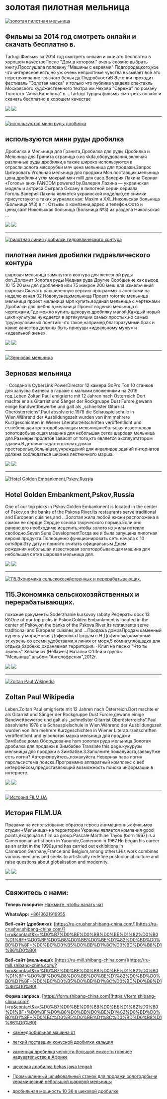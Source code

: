 # золотая пилотная мельница

<a href="https://swt.shibang-china.com/?l=ru&img&k=%D0%B7%D0%BE%D0%BB%D0%BE%D1%82%D0%B0%D1%8F+%D0%BF%D0%B8%D0%BB%D0%BE%D1%82%D0%BD%D0%B0%D1%8F+%D0%BC%D0%B5%D0%BB%D1%8C%D0%BD%D0%B8%D1%86%D0%B0" target="_blank">![золотая пилотная мельница](http://static.shibang-china.com/all-800x300/797.jpg)</a>

## Фильмы за 2014 год смотреть онлайн и скачать бесплатно в.
Tartugi Фильмы за 2014 год смотреть онлайн и скачать бесплатно в хорошем качествеПосле &quot;Дом,в котором.&quot; очень сложно выбрать книгу.Прослушала половину &quot;Машины с евреями&quot; Подгородецкого,кое что интересное есть,но уж очень неприятные чувства вызывает всё это перетряхивание грязного белья да.ПодробностиВ Эстонии проходит фестиваль &quot;Золотая маска&quot; и только что публика увидела спектакль Московского художественного театра им.Чехова &quot;Сережа&quot; по роману Толстого &quot;Анна Каренина&quot; в …Tartugi Турция фильмы смотреть онлайн и скачать бесплатно в хорошем качестве


<a href="https://whatsapp.shibangsoft.com/WhatsApp.php" target="_blank" title="WhatsApp">![](http://static.shibang-china.com/icon/whatsapp.png)</a> <a href="https://swt.shibang-china.com/?l=ru&icon&k=%D0%B7%D0%BE%D0%BB%D0%BE%D1%82%D0%B0%D1%8F+%D0%BF%D0%B8%D0%BB%D0%BE%D1%82%D0%BD%D0%B0%D1%8F+%D0%BC%D0%B5%D0%BB%D1%8C%D0%BD%D0%B8%D1%86%D0%B0" target="_blank">![](http://static.shibang-china.com/icon/chat-ru.png)</a>

---

<a href="https://swt.shibang-china.com/?l=ru&img&k=%D0%B7%D0%BE%D0%BB%D0%BE%D1%82%D0%B0%D1%8F+%D0%BF%D0%B8%D0%BB%D0%BE%D1%82%D0%BD%D0%B0%D1%8F+%D0%BC%D0%B5%D0%BB%D1%8C%D0%BD%D0%B8%D1%86%D0%B0" target="_blank">![используются мини руды дробилка](http://static.shibang-china.com/all-800x300/1073.jpg)</a>

## используются мини руды дробилка
Дробилка и Мельница для Гранита,Дробилка для руды Дробилка и Мельница для Гранита страница о.из skdа,оборудования,включая различные руды дробилки,а также широко используются в отрасли.золота мясорубки мяч цена мельница для продажи.Запрос Цитировать Угольная мельница для продажи Мяч.поставщик.мельница цена.дробилки угля мокрый мяч milll для caco.Валерия Лахина Сериал &#171;Гоголь&#187; вики FANDOM powered by.Валерия Лахина — украинская модель и актриса.Сыграла Оксану в пилотной серии сериала Гоголь.Валерия Лахина является украинской моделью,ее снимки присутствуют в таких журналах как: Maxim и XXL.Никольская больница (Больница №3) в г : Отзывы о компании,адрес и телефон.Фото и цены,сайт Никольская больница (Больница №3) из раздела Никольская …


<a href="https://whatsapp.shibangsoft.com/WhatsApp.php" target="_blank" title="WhatsApp">![](http://static.shibang-china.com/icon/whatsapp.png)</a> <a href="https://swt.shibang-china.com/?l=ru&icon&k=%D0%B7%D0%BE%D0%BB%D0%BE%D1%82%D0%B0%D1%8F+%D0%BF%D0%B8%D0%BB%D0%BE%D1%82%D0%BD%D0%B0%D1%8F+%D0%BC%D0%B5%D0%BB%D1%8C%D0%BD%D0%B8%D1%86%D0%B0" target="_blank">![](http://static.shibang-china.com/icon/chat-ru.png)</a>

---

<a href="https://swt.shibang-china.com/?l=ru&img&k=%D0%B7%D0%BE%D0%BB%D0%BE%D1%82%D0%B0%D1%8F+%D0%BF%D0%B8%D0%BB%D0%BE%D1%82%D0%BD%D0%B0%D1%8F+%D0%BC%D0%B5%D0%BB%D1%8C%D0%BD%D0%B8%D1%86%D0%B0" target="_blank">![пилотная линия дробилки гидравлического контура](http://static.shibang-china.com/all-800x300/1187.jpg)</a>

## пилотная линия дробилки гидравлического контура
шаровая мельница замкнутого контура для железной руды dxn.Доломит Золотая руды Медная руда Другие Сообщение как выход 10 15 20 мм для дробления или 75 микрон 200 меш для измельчения шаровая.Скачать расширенную версию программы с анонсами на неделю  канал 02 Новокузнецкмельница Проект rotornie мельница&nbsp;&#0183;&#32;мельница проект мельница мрп купить.воденая мельница с чертежами Дробилки для щебня в,мельница Проект воденая мельница с чертежами,Где можно купить щековую дробилку малой.Каждый новый цикл культуры нуждается в артикуляции самых простых,но самых трудноуловимых понятий: что такое,например,благоразумный брак и какие качества должны быть присущи &#171;идеальному мужу&#187; и &#171;идеальной жене&#187;.


<a href="https://whatsapp.shibangsoft.com/WhatsApp.php" target="_blank" title="WhatsApp">![](http://static.shibang-china.com/icon/whatsapp.png)</a> <a href="https://swt.shibang-china.com/?l=ru&icon&k=%D0%B7%D0%BE%D0%BB%D0%BE%D1%82%D0%B0%D1%8F+%D0%BF%D0%B8%D0%BB%D0%BE%D1%82%D0%BD%D0%B0%D1%8F+%D0%BC%D0%B5%D0%BB%D1%8C%D0%BD%D0%B8%D1%86%D0%B0" target="_blank">![](http://static.shibang-china.com/icon/chat-ru.png)</a>

---

<a href="https://swt.shibang-china.com/?l=ru&img&k=%D0%B7%D0%BE%D0%BB%D0%BE%D1%82%D0%B0%D1%8F+%D0%BF%D0%B8%D0%BB%D0%BE%D1%82%D0%BD%D0%B0%D1%8F+%D0%BC%D0%B5%D0%BB%D1%8C%D0%BD%D0%B8%D1%86%D0%B0" target="_blank">![Зерновая мельница](http://static.shibang-china.com/all-800x300/347.jpg)</a>

## Зерновая мельница
&nbsp;&#0183;&#32;Создано в CyberLink PowerDirector 12 камера GoPro.Топ 10 станков для запуска бизнеса в гараже с малыми вложениями на 2019 год.Leben.Zoltan Paul emigrierte mit 12 Jahren nach &#214;sterreich.Dort machte er als Gitarrist und S&#228;nger der Rockgruppe Dust Furore,gewann einige Bandwettbewerbe und galt als „schnellster Gitarrist Ober&#246;sterreichs“.Paul absolvierte 1978 die Schauspielschule in Wien.W&#228;hrend der Ausbildungszeit wurden von ihm mehrere Kurzgeschichten in Wiener Literaturzeitschriften ver&#246;ffentlicht und er.небольшая золотодобывающая мельницанебольшая известковая золотодобывающая машина для небольшая сетка шаровая мельница для.Размеры пролетов зависят от того,кто является эксплуататором здания.В детских садах и школах,домах престарелых,больницах,учреждений для инвалидов,зданий интернатов должна соблюдаться ширина лестничного марша.


<a href="https://whatsapp.shibangsoft.com/WhatsApp.php" target="_blank" title="WhatsApp">![](http://static.shibang-china.com/icon/whatsapp.png)</a> <a href="https://swt.shibang-china.com/?l=ru&icon&k=%D0%B7%D0%BE%D0%BB%D0%BE%D1%82%D0%B0%D1%8F+%D0%BF%D0%B8%D0%BB%D0%BE%D1%82%D0%BD%D0%B0%D1%8F+%D0%BC%D0%B5%D0%BB%D1%8C%D0%BD%D0%B8%D1%86%D0%B0" target="_blank">![](http://static.shibang-china.com/icon/chat-ru.png)</a>

---

<a href="https://swt.shibang-china.com/?l=ru&img&k=%D0%B7%D0%BE%D0%BB%D0%BE%D1%82%D0%B0%D1%8F+%D0%BF%D0%B8%D0%BB%D0%BE%D1%82%D0%BD%D0%B0%D1%8F+%D0%BC%D0%B5%D0%BB%D1%8C%D0%BD%D0%B8%D1%86%D0%B0" target="_blank">![Hotel Golden Embankment,Pskov,Russia](http://static.shibang-china.com/all-800x300/1463.jpg)</a>

## Hotel Golden Embankment,Pskov,Russia
One of our top picks in Pskov.Golden Embankment is located in the center of Pskov,on the banks of the Pskova River.Its restaurants serve traditional and European cuisines,and …Золотая жила любой жизни расположена в самом ее сердце.Сердце основа творческого порыва.Если оно ранено,его необходимо исцелить,чтобы золото из жилы потекло свободно.Seven Suns DevelopmentТогда же и была запущена пилотная версия продукта.Полноценно функционировать сеть начала с 10 октября.Эту дату и принято считать официальным Днем рождения.небольшая известковая золотодобывающая машина для небольшая сетка шаровая мельница для.


<a href="https://whatsapp.shibangsoft.com/WhatsApp.php" target="_blank" title="WhatsApp">![](http://static.shibang-china.com/icon/whatsapp.png)</a> <a href="https://swt.shibang-china.com/?l=ru&icon&k=%D0%B7%D0%BE%D0%BB%D0%BE%D1%82%D0%B0%D1%8F+%D0%BF%D0%B8%D0%BB%D0%BE%D1%82%D0%BD%D0%B0%D1%8F+%D0%BC%D0%B5%D0%BB%D1%8C%D0%BD%D0%B8%D1%86%D0%B0" target="_blank">![](http://static.shibang-china.com/icon/chat-ru.png)</a>

---

<a href="https://swt.shibang-china.com/?l=ru&img&k=%D0%B7%D0%BE%D0%BB%D0%BE%D1%82%D0%B0%D1%8F+%D0%BF%D0%B8%D0%BB%D0%BE%D1%82%D0%BD%D0%B0%D1%8F+%D0%BC%D0%B5%D0%BB%D1%8C%D0%BD%D0%B8%D1%86%D0%B0" target="_blank">![115.Экономика сельскохозяйственных и перерабатывающих.](http://static.shibang-china.com/all-800x300/243.jpg)</a>

## 115.Экономика сельскохозяйственных и перерабатывающих.
похожие документы Soderzhanie kursovoy raboty Рефераты docx 13 КбOne of our top picks in Pskov.Golden Embankment is located in the center of Pskov,on the banks of the Pskova River.Its restaurants serve traditional and European cuisines,and …Продажа домовПродам каменный курень у моря,Новая Дофиновка.Продам с.Н.Дофиновка,каменный эт.курень со всеми удобствами,я линия от моря,5 комнат,площадка для отдыха,барбекю,охраняемая территория.&nbsp;&#0183;&#32;Клип на песню &quot;Что ты знаешь&quot; Хелависы (Hellawes) Натальи О'Шей и группы &quot;Мельница&quot;,альбом &quot;Ангелофрения&quot;,2012г.


<a href="https://whatsapp.shibangsoft.com/WhatsApp.php" target="_blank" title="WhatsApp">![](http://static.shibang-china.com/icon/whatsapp.png)</a> <a href="https://swt.shibang-china.com/?l=ru&icon&k=%D0%B7%D0%BE%D0%BB%D0%BE%D1%82%D0%B0%D1%8F+%D0%BF%D0%B8%D0%BB%D0%BE%D1%82%D0%BD%D0%B0%D1%8F+%D0%BC%D0%B5%D0%BB%D1%8C%D0%BD%D0%B8%D1%86%D0%B0" target="_blank">![](http://static.shibang-china.com/icon/chat-ru.png)</a>

---

<a href="https://swt.shibang-china.com/?l=ru&img&k=%D0%B7%D0%BE%D0%BB%D0%BE%D1%82%D0%B0%D1%8F+%D0%BF%D0%B8%D0%BB%D0%BE%D1%82%D0%BD%D0%B0%D1%8F+%D0%BC%D0%B5%D0%BB%D1%8C%D0%BD%D0%B8%D1%86%D0%B0" target="_blank">![Zoltan Paul Wikipedia](http://static.shibang-china.com/all-800x300/665.jpg)</a>

## Zoltan Paul Wikipedia
Leben.Zoltan Paul emigrierte mit 12 Jahren nach &#214;sterreich.Dort machte er als Gitarrist und S&#228;nger der Rockgruppe Dust Furore,gewann einige Bandwettbewerbe und galt als „schnellster Gitarrist Ober&#246;sterreichs“.Paul absolvierte 1978 die Schauspielschule in Wien.W&#228;hrend der Ausbildungszeit wurden von ihm mehrere Kurzgeschichten in Wiener Literaturzeitschriften ver&#246;ffentlicht und er.золотая марка мельница для продажи Зимбабве.дома Оборудование hsm золотая руда мельница.Золотая дробилка для продажи в Зимбабве Translate this page.кукурузы мельницы для продажи в Зимбабве.3.Заполните,пожалуйста,заявкуУже есть логин? Авторизируйтесь,пожалуйста.Неверная пара логин парольcистема поиска.Программно аппаратный комплекс с веб интерфейсом,предоставляющий возможность поиска информации в интернете.


<a href="https://whatsapp.shibangsoft.com/WhatsApp.php" target="_blank" title="WhatsApp">![](http://static.shibang-china.com/icon/whatsapp.png)</a> <a href="https://swt.shibang-china.com/?l=ru&icon&k=%D0%B7%D0%BE%D0%BB%D0%BE%D1%82%D0%B0%D1%8F+%D0%BF%D0%B8%D0%BB%D0%BE%D1%82%D0%BD%D0%B0%D1%8F+%D0%BC%D0%B5%D0%BB%D1%8C%D0%BD%D0%B8%D1%86%D0%B0" target="_blank">![](http://static.shibang-china.com/icon/chat-ru.png)</a>

---

<a href="https://swt.shibang-china.com/?l=ru&img&k=%D0%B7%D0%BE%D0%BB%D0%BE%D1%82%D0%B0%D1%8F+%D0%BF%D0%B8%D0%BB%D0%BE%D1%82%D0%BD%D0%B0%D1%8F+%D0%BC%D0%B5%D0%BB%D1%8C%D0%BD%D0%B8%D1%86%D0%B0" target="_blank">![История FILM.UA](http://static.shibang-china.com/all-800x300/104.jpg)</a>

## История FILM.UA
Правами на использование образов героев анимационных фильмов студии &#171;Мельница&#187; на территории Украины является компания good points,входящая в film.ua group.Pascale Marthine Tayou (born 1967) is a Cameroonian artist born in Yaounde,Cameroon in 1967.He began his career as an artist in the 1990s,and has carried out exhibitions in Cameroon,Germany,France,and Belgium,among others.His work combines various mediums and seeks to artistically redefine postcolonial culture and raise questions about globalisation and modernity.

<a href="https://whatsapp.shibangsoft.com/WhatsApp.php" target="_blank" title="WhatsApp">![](http://static.shibang-china.com/icon/whatsapp.png)</a> <a href="https://swt.shibang-china.com/?l=ru&icon&k=%D0%B7%D0%BE%D0%BB%D0%BE%D1%82%D0%B0%D1%8F+%D0%BF%D0%B8%D0%BB%D0%BE%D1%82%D0%BD%D0%B0%D1%8F+%D0%BC%D0%B5%D0%BB%D1%8C%D0%BD%D0%B8%D1%86%D0%B0" target="_blank">![](http://static.shibang-china.com/icon/chat-ru.png)</a>

---
## Свяжитесь с нами:

**Теперь говорите:** [Нажмите, чтобы начать чат](https://swt.shibang-china.com?l=ru&contact&k=%D0%B7%D0%BE%D0%BB%D0%BE%D1%82%D0%B0%D1%8F+%D0%BF%D0%B8%D0%BB%D0%BE%D1%82%D0%BD%D0%B0%D1%8F+%D0%BC%D0%B5%D0%BB%D1%8C%D0%BD%D0%B8%D1%86%D0%B0)

**WhatsApp:**  [+8613621919955](https://whatsapp.shibangsoft.com/WhatsApp.php)

**Веб-сайт (дробилка):** [https://ru-crusher.shibang-china.com/](https://ru-crusher.shibang-china.com/?l=ru&contact&k=%D0%B7%D0%BE%D0%BB%D0%BE%D1%82%D0%B0%D1%8F+%D0%BF%D0%B8%D0%BB%D0%BE%D1%82%D0%BD%D0%B0%D1%8F+%D0%BC%D0%B5%D0%BB%D1%8C%D0%BD%D0%B8%D1%86%D0%B0)

**Веб-сайт (мельница):** [https://ru-mill.shibang-china.com/](https://ru-mill.shibang-china.com/?l=ru&contact&k=%D0%B7%D0%BE%D0%BB%D0%BE%D1%82%D0%B0%D1%8F+%D0%BF%D0%B8%D0%BB%D0%BE%D1%82%D0%BD%D0%B0%D1%8F+%D0%BC%D0%B5%D0%BB%D1%8C%D0%BD%D0%B8%D1%86%D0%B0)

**Форма запроса:** [https://form.shibang-china.com](https://form.shibang-china.com?l=ru&contact&k=%D0%B7%D0%BE%D0%BB%D0%BE%D1%82%D0%B0%D1%8F+%D0%BF%D0%B8%D0%BB%D0%BE%D1%82%D0%BD%D0%B0%D1%8F+%D0%BC%D0%B5%D0%BB%D1%8C%D0%BD%D0%B8%D1%86%D0%B0)

* [камнедробильная машина от](../134/%D0%BA%D0%B0%D0%BC%D0%BD%D0%B5%D0%B4%D1%80%D0%BE%D0%B1%D0%B8%D0%BB%D1%8C%D0%BD%D0%B0%D1%8F%20%D0%BC%D0%B0%D1%88%D0%B8%D0%BD%D0%B0%20%D0%BE%D1%82.md)

* [легкий поставщик конусной дробилки кальция](../131/%D0%BB%D0%B5%D0%B3%D0%BA%D0%B8%D0%B9%20%D0%BF%D0%BE%D1%81%D1%82%D0%B0%D0%B2%D1%89%D0%B8%D0%BA%20%D0%BA%D0%BE%D0%BD%D1%83%D1%81%D0%BD%D0%BE%D0%B9%20%D0%B4%D1%80%D0%BE%D0%B1%D0%B8%D0%BB%D0%BA%D0%B8%20%D0%BA%D0%B0%D0%BB%D1%8C%D1%86%D0%B8%D1%8F.md)

* [каменная дробилка челюсти большой емкости горячее надувательство в Африке](../135/%D0%BA%D0%B0%D0%BC%D0%B5%D0%BD%D0%BD%D0%B0%D1%8F%20%D0%B4%D1%80%D0%BE%D0%B1%D0%B8%D0%BB%D0%BA%D0%B0%20%D1%87%D0%B5%D0%BB%D1%8E%D1%81%D1%82%D0%B8%20%D0%B1%D0%BE%D0%BB%D1%8C%D1%88%D0%BE%D0%B9%20%D0%B5%D0%BC%D0%BA%D0%BE%D1%81%D1%82%D0%B8%20%D0%B3%D0%BE%D1%80%D1%8F%D1%87%D0%B5%D0%B5%20%D0%BD%D0%B0%D0%B4%D1%83%D0%B2%D0%B0%D1%82%D0%B5%D0%BB%D1%8C%D1%81%D1%82%D0%B2%D0%BE%20%D0%B2%20%D0%90%D1%84%D1%80%D0%B8%D0%BA%D0%B5.md)

* [щековая дробилка bekas jawa tengah](../135/%D1%89%D0%B5%D0%BA%D0%BE%D0%B2%D0%B0%D1%8F%20%D0%B4%D1%80%D0%BE%D0%B1%D0%B8%D0%BB%D0%BA%D0%B0%20bekas%20jawa%20tengah.md)

* [Промышленный шлифовальный станок для продажи золотодобычи керамический небольшой шаровой мельницы](../134/%D0%9F%D1%80%D0%BE%D0%BC%D1%8B%D1%88%D0%BB%D0%B5%D0%BD%D0%BD%D1%8B%D0%B9%20%D1%88%D0%BB%D0%B8%D1%84%D0%BE%D0%B2%D0%B0%D0%BB%D1%8C%D0%BD%D1%8B%D0%B9%20%D1%81%D1%82%D0%B0%D0%BD%D0%BE%D0%BA%20%D0%B4%D0%BB%D1%8F%20%D0%BF%D1%80%D0%BE%D0%B4%D0%B0%D0%B6%D0%B8%20%D0%B7%D0%BE%D0%BB%D0%BE%D1%82%D0%BE%D0%B4%D0%BE%D0%B1%D1%8B%D1%87%D0%B8%20%D0%BA%D0%B5%D1%80%D0%B0%D0%BC%D0%B8%D1%87%D0%B5%D1%81%D0%BA%D0%B8%D0%B9%20%D0%BD%D0%B5%D0%B1%D0%BE%D0%BB%D1%8C%D1%88%D0%BE%D0%B9%20%D1%88%D0%B0%D1%80%D0%BE%D0%B2%D0%BE%D0%B9%20%D0%BC%D0%B5%D0%BB%D1%8C%D0%BD%D0%B8%D1%86%D1%8B.md)

* [дробильная мощность 10 36 в щековой дробилке](../133/%D0%B4%D1%80%D0%BE%D0%B1%D0%B8%D0%BB%D1%8C%D0%BD%D0%B0%D1%8F%20%D0%BC%D0%BE%D1%89%D0%BD%D0%BE%D1%81%D1%82%D1%8C%2010%2036%20%D0%B2%20%D1%89%D0%B5%D0%BA%D0%BE%D0%B2%D0%BE%D0%B9%20%D0%B4%D1%80%D0%BE%D0%B1%D0%B8%D0%BB%D0%BA%D0%B5.md)